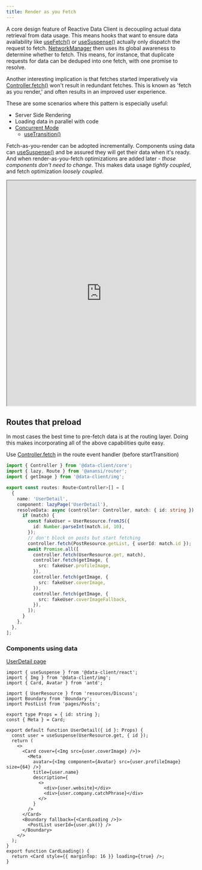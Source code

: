```yaml
---
title: Render as you Fetch
---
```


A core design feature of Reactive Data Client is decoupling actual data retrieval from data
usage. This means hooks that want to ensure data availability like [useFetch()](../api/useFetch)
or [useSuspense()](../api/useSuspense) actually only dispatch the request to fetch. [NetworkManager](../api/NetworkManager)
then uses its global awareness to determine whether to fetch. This means, for instance, that
duplicate requests for data can be deduped into one fetch, with one promise to resolve.

Another interesting implication is that fetches started imperatively via [Controller.fetch()](../api/Controller.md#fetch)
won't result in redundant fetches. This is known as 'fetch as you render,' and often results
in an improved user experience.

These are some scenarios where this pattern is especially useful:

- Server Side Rendering
- Loading data in parallel with code
- [Concurrent Mode](https://react.dev/blog/2022/03/29/react-v18#what-is-concurrent-react)
  - [useTransition()](https://react.dev/reference/react/useTransition)

Fetch-as-you-render can be adopted incrementally. Components using data can [useSuspense()](../api/useSuspense)
and be assured they will get their data when it's ready. And when render-as-you-fetch optimizations
are added later - _those components don't need to change_. This makes data usage _tightly coupled_,
and fetch optimization _loosely coupled_.

<iframe loading="lazy" src="https://stackblitz.com/github/ntucker/anansi/tree/master/examples/concurrent?embed=1&file=src/routing/routes.tsx&hidedevtools=1&view=preview&initialpath=%2Fuser%2F1&terminalHeight=1" width="100%" height="600"></iframe>

## Routes that preload

In most cases the best time to pre-fetch data is at the routing layer. Doing this
makes incorporating all of the above capabilities quite easy.

Use [Controller.fetch](../api/Controller#fetch) in the route event handler (before startTransition)

<!--<iframe loading="lazy" src="https://stackblitz.com/github/ntucker/anansi/tree/master/examples/concurrent?embed=1&file=src/routing/routes.tsx&hideExplorer=1&hidedevtools=1&view=editor" width="100%" height="600"></iframe>-->

```ts
import { Controller } from '@data-client/core';
import { lazy, Route } from '@anansi/router';
import { getImage } from '@data-client/img';

export const routes: Route<Controller>[] = [
  {
    name: 'UserDetail',
    component: lazyPage('UserDetail'),
    resolveData: async (controller: Controller, match: { id: string }) => {
      if (match) {
        const fakeUser = UserResource.fromJS({
          id: Number.parseInt(match.id, 10),
        });
        // don't block on posts but start fetching
        controller.fetch(PostResource.getList, { userId: match.id });
        await Promise.all([
          controller.fetch(UserResource.get, match),
          controller.fetch(getImage, {
            src: fakeUser.profileImage,
          }),
          controller.fetch(getImage, {
            src: fakeUser.coverImage,
          }),
          controller.fetch(getImage, {
            src: fakeUser.coverImageFallback,
          }),
        ]);
      }
    },
  },
];
```

### Components using data

[UserDetail page](https://stackblitz.com/github/ntucker/anansi/tree/master/examples/concurrent?file=src%2Fpages%2FUserDetail%2Findex.tsx)

```tsx
import { useSuspense } from '@data-client/react';
import { Img } from '@data-client/img';
import { Card, Avatar } from 'antd';

import { UserResource } from 'resources/Discuss';
import Boundary from 'Boundary';
import PostList from 'pages/Posts';

export type Props = { id: string };
const { Meta } = Card;

export default function UserDetail({ id }: Props) {
  const user = useSuspense(UserResource.get, { id });
  return (
    <>
      <Card cover={<Img src={user.coverImage} />}>
        <Meta
          avatar={<Img component={Avatar} src={user.profileImage} size={64} />}
          title={user.name}
          description={
            <>
              <div>{user.website}</div>
              <div>{user.company.catchPhrase}</div>
            </>
          }
        />
      </Card>
      <Boundary fallback={<CardLoading />}>
        <PostList userId={user.pk()} />
      </Boundary>
    </>
  );
}
export function CardLoading() {
  return <Card style={{ marginTop: 16 }} loading={true} />;
}
```
